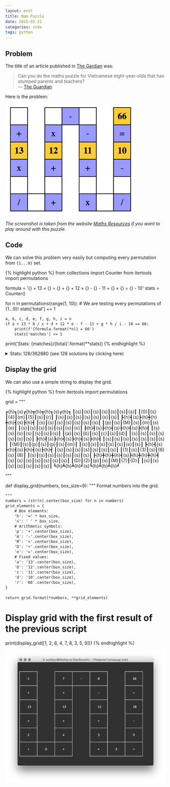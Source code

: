 ```yaml
---
layout: post
title: Nam Puzzle
date: 2015-05-21
categories: code
tags: python
---
```


## Problem

The title of an article published in [The Gardian](https://www.theguardian.com) was:

> Can you do the maths puzzle for Vietnamese eight-year-olds that has stumped parents and teachers?<br>
> — [The Guardian](https://www.theguardian.com/science/alexs-adventures-in-numberland/2015/may/20/can-you-do-the-maths-puzzle-for-vietnamese-eight-year-olds-that-has-stumped-parents-and-teachers)

Here is the problem:

![Nam Puzzle Problem](/assets/images/posts/nam-puzzle-problem.png)

_The screenshot is taken from the website [Maths Resources](http://www.maths-resources.com/nam) if you want to play around with this puzzle._

## Code

We can solve this problem very easily but computing every permutation 
from `{1...9}` set.

{% highlight python %}
from collections import Counter
from itertools import permutations

formula = '{} + 13 × {} ÷ {} + {} + 12 × {} - {} - 11 + {} × {} ÷ {} - 10'
stats = Counter()

for n in permutations(range(1, 10)):
    # We are testing every permutations of {1...9}!
    stats['total'] += 1

    a, b, c, d, e, f, g, h, i = n
    if a + 13 * b / c + d + 12 * e - f - 11 + g * h / i - 10 == 66:
        print(f'{formula.format(*n)} = 66')
        stats['matches'] += 1

print('Stats: {matches}/{total}'.format(**stats))
{% endhighlight %}

<details>
<summary>Stats: 128/362880 (see 128 solutions by clicking here)</summary>
<output>
1 + 13 × 2 ÷ 6 + 4 + 12 × 7 - 8 - 11 + 3 × 5 ÷ 9 - 10 = 66
1 + 13 × 2 ÷ 6 + 4 + 12 × 7 - 8 - 11 + 5 × 3 ÷ 9 - 10 = 66
1 + 13 × 3 ÷ 2 + 4 + 12 × 5 - 8 - 11 + 7 × 9 ÷ 6 - 10 = 66
1 + 13 × 3 ÷ 2 + 4 + 12 × 5 - 8 - 11 + 9 × 7 ÷ 6 - 10 = 66
1 + 13 × 3 ÷ 2 + 9 + 12 × 5 - 6 - 11 + 4 × 7 ÷ 8 - 10 = 66
1 + 13 × 3 ÷ 2 + 9 + 12 × 5 - 6 - 11 + 7 × 4 ÷ 8 - 10 = 66
1 + 13 × 3 ÷ 4 + 7 + 12 × 6 - 5 - 11 + 2 × 9 ÷ 8 - 10 = 66
1 + 13 × 3 ÷ 4 + 7 + 12 × 6 - 5 - 11 + 9 × 2 ÷ 8 - 10 = 66
1 + 13 × 3 ÷ 6 + 2 + 12 × 7 - 9 - 11 + 4 × 5 ÷ 8 - 10 = 66
1 + 13 × 3 ÷ 6 + 2 + 12 × 7 - 9 - 11 + 5 × 4 ÷ 8 - 10 = 66
1 + 13 × 3 ÷ 9 + 4 + 12 × 7 - 8 - 11 + 2 × 5 ÷ 6 - 10 = 66
1 + 13 × 3 ÷ 9 + 4 + 12 × 7 - 8 - 11 + 5 × 2 ÷ 6 - 10 = 66
1 + 13 × 4 ÷ 8 + 2 + 12 × 7 - 9 - 11 + 3 × 5 ÷ 6 - 10 = 66
1 + 13 × 4 ÷ 8 + 2 + 12 × 7 - 9 - 11 + 5 × 3 ÷ 6 - 10 = 66
1 + 13 × 5 ÷ 2 + 3 + 12 × 4 - 8 - 11 + 7 × 9 ÷ 6 - 10 = 66
1 + 13 × 5 ÷ 2 + 3 + 12 × 4 - 8 - 11 + 9 × 7 ÷ 6 - 10 = 66
1 + 13 × 5 ÷ 2 + 8 + 12 × 4 - 7 - 11 + 3 × 9 ÷ 6 - 10 = 66
1 + 13 × 5 ÷ 2 + 8 + 12 × 4 - 7 - 11 + 9 × 3 ÷ 6 - 10 = 66
1 + 13 × 5 ÷ 3 + 9 + 12 × 4 - 2 - 11 + 7 × 8 ÷ 6 - 10 = 66
1 + 13 × 5 ÷ 3 + 9 + 12 × 4 - 2 - 11 + 8 × 7 ÷ 6 - 10 = 66
1 + 13 × 9 ÷ 6 + 4 + 12 × 5 - 8 - 11 + 3 × 7 ÷ 2 - 10 = 66
1 + 13 × 9 ÷ 6 + 4 + 12 × 5 - 8 - 11 + 7 × 3 ÷ 2 - 10 = 66
1 + 13 × 9 ÷ 6 + 7 + 12 × 5 - 2 - 11 + 3 × 4 ÷ 8 - 10 = 66
1 + 13 × 9 ÷ 6 + 7 + 12 × 5 - 2 - 11 + 4 × 3 ÷ 8 - 10 = 66
2 + 13 × 1 ÷ 4 + 3 + 12 × 7 - 9 - 11 + 5 × 6 ÷ 8 - 10 = 66
2 + 13 × 1 ÷ 4 + 3 + 12 × 7 - 9 - 11 + 6 × 5 ÷ 8 - 10 = 66
2 + 13 × 3 ÷ 6 + 1 + 12 × 7 - 9 - 11 + 4 × 5 ÷ 8 - 10 = 66
2 + 13 × 3 ÷ 6 + 1 + 12 × 7 - 9 - 11 + 5 × 4 ÷ 8 - 10 = 66
2 + 13 × 4 ÷ 8 + 1 + 12 × 7 - 9 - 11 + 3 × 5 ÷ 6 - 10 = 66
2 + 13 × 4 ÷ 8 + 1 + 12 × 7 - 9 - 11 + 5 × 3 ÷ 6 - 10 = 66
2 + 13 × 8 ÷ 6 + 9 + 12 × 4 - 1 - 11 + 5 × 7 ÷ 3 - 10 = 66
2 + 13 × 8 ÷ 6 + 9 + 12 × 4 - 1 - 11 + 7 × 5 ÷ 3 - 10 = 66
2 + 13 × 9 ÷ 6 + 3 + 12 × 5 - 1 - 11 + 4 × 7 ÷ 8 - 10 = 66
2 + 13 × 9 ÷ 6 + 3 + 12 × 5 - 1 - 11 + 7 × 4 ÷ 8 - 10 = 66
3 + 13 × 1 ÷ 4 + 2 + 12 × 7 - 9 - 11 + 5 × 6 ÷ 8 - 10 = 66
3 + 13 × 1 ÷ 4 + 2 + 12 × 7 - 9 - 11 + 6 × 5 ÷ 8 - 10 = 66
3 + 13 × 2 ÷ 1 + 5 + 12 × 4 - 7 - 11 + 8 × 9 ÷ 6 - 10 = 66
3 + 13 × 2 ÷ 1 + 5 + 12 × 4 - 7 - 11 + 9 × 8 ÷ 6 - 10 = 66
3 + 13 × 2 ÷ 4 + 8 + 12 × 5 - 1 - 11 + 7 × 9 ÷ 6 - 10 = 66
3 + 13 × 2 ÷ 4 + 8 + 12 × 5 - 1 - 11 + 9 × 7 ÷ 6 - 10 = 66
3 + 13 × 2 ÷ 8 + 6 + 12 × 5 - 1 - 11 + 7 × 9 ÷ 4 - 10 = 66
3 + 13 × 2 ÷ 8 + 6 + 12 × 5 - 1 - 11 + 9 × 7 ÷ 4 - 10 = 66
3 + 13 × 5 ÷ 2 + 1 + 12 × 4 - 8 - 11 + 7 × 9 ÷ 6 - 10 = 66
3 + 13 × 5 ÷ 2 + 1 + 12 × 4 - 8 - 11 + 9 × 7 ÷ 6 - 10 = 66
3 + 13 × 6 ÷ 4 + 9 + 12 × 5 - 8 - 11 + 1 × 7 ÷ 2 - 10 = 66
3 + 13 × 6 ÷ 4 + 9 + 12 × 5 - 8 - 11 + 7 × 1 ÷ 2 - 10 = 66
3 + 13 × 9 ÷ 2 + 8 + 12 × 1 - 5 - 11 + 6 × 7 ÷ 4 - 10 = 66
3 + 13 × 9 ÷ 2 + 8 + 12 × 1 - 5 - 11 + 7 × 6 ÷ 4 - 10 = 66
3 + 13 × 9 ÷ 6 + 2 + 12 × 5 - 1 - 11 + 4 × 7 ÷ 8 - 10 = 66
3 + 13 × 9 ÷ 6 + 2 + 12 × 5 - 1 - 11 + 7 × 4 ÷ 8 - 10 = 66
4 + 13 × 2 ÷ 6 + 1 + 12 × 7 - 8 - 11 + 3 × 5 ÷ 9 - 10 = 66
4 + 13 × 2 ÷ 6 + 1 + 12 × 7 - 8 - 11 + 5 × 3 ÷ 9 - 10 = 66
4 + 13 × 3 ÷ 2 + 1 + 12 × 5 - 8 - 11 + 7 × 9 ÷ 6 - 10 = 66
4 + 13 × 3 ÷ 2 + 1 + 12 × 5 - 8 - 11 + 9 × 7 ÷ 6 - 10 = 66
4 + 13 × 3 ÷ 9 + 1 + 12 × 7 - 8 - 11 + 2 × 5 ÷ 6 - 10 = 66
4 + 13 × 3 ÷ 9 + 1 + 12 × 7 - 8 - 11 + 5 × 2 ÷ 6 - 10 = 66
4 + 13 × 9 ÷ 6 + 1 + 12 × 5 - 8 - 11 + 3 × 7 ÷ 2 - 10 = 66
4 + 13 × 9 ÷ 6 + 1 + 12 × 5 - 8 - 11 + 7 × 3 ÷ 2 - 10 = 66
5 + 13 × 1 ÷ 2 + 9 + 12 × 6 - 7 - 11 + 3 × 4 ÷ 8 - 10 = 66
5 + 13 × 1 ÷ 2 + 9 + 12 × 6 - 7 - 11 + 4 × 3 ÷ 8 - 10 = 66
5 + 13 × 2 ÷ 1 + 3 + 12 × 4 - 7 - 11 + 8 × 9 ÷ 6 - 10 = 66
5 + 13 × 2 ÷ 1 + 3 + 12 × 4 - 7 - 11 + 9 × 8 ÷ 6 - 10 = 66
5 + 13 × 3 ÷ 1 + 7 + 12 × 2 - 6 - 11 + 8 × 9 ÷ 4 - 10 = 66
5 + 13 × 3 ÷ 1 + 7 + 12 × 2 - 6 - 11 + 9 × 8 ÷ 4 - 10 = 66
5 + 13 × 4 ÷ 1 + 9 + 12 × 2 - 7 - 11 + 3 × 8 ÷ 6 - 10 = 66
5 + 13 × 4 ÷ 1 + 9 + 12 × 2 - 7 - 11 + 8 × 3 ÷ 6 - 10 = 66
5 + 13 × 4 ÷ 8 + 9 + 12 × 6 - 7 - 11 + 1 × 3 ÷ 2 - 10 = 66
5 + 13 × 4 ÷ 8 + 9 + 12 × 6 - 7 - 11 + 3 × 1 ÷ 2 - 10 = 66
5 + 13 × 7 ÷ 2 + 8 + 12 × 3 - 9 - 11 + 1 × 6 ÷ 4 - 10 = 66
5 + 13 × 7 ÷ 2 + 8 + 12 × 3 - 9 - 11 + 6 × 1 ÷ 4 - 10 = 66
5 + 13 × 9 ÷ 3 + 6 + 12 × 2 - 1 - 11 + 7 × 8 ÷ 4 - 10 = 66
5 + 13 × 9 ÷ 3 + 6 + 12 × 2 - 1 - 11 + 8 × 7 ÷ 4 - 10 = 66
6 + 13 × 2 ÷ 8 + 3 + 12 × 5 - 1 - 11 + 7 × 9 ÷ 4 - 10 = 66
6 + 13 × 2 ÷ 8 + 3 + 12 × 5 - 1 - 11 + 9 × 7 ÷ 4 - 10 = 66
6 + 13 × 3 ÷ 1 + 9 + 12 × 2 - 5 - 11 + 7 × 8 ÷ 4 - 10 = 66
6 + 13 × 3 ÷ 1 + 9 + 12 × 2 - 5 - 11 + 8 × 7 ÷ 4 - 10 = 66
6 + 13 × 9 ÷ 3 + 5 + 12 × 2 - 1 - 11 + 7 × 8 ÷ 4 - 10 = 66
6 + 13 × 9 ÷ 3 + 5 + 12 × 2 - 1 - 11 + 8 × 7 ÷ 4 - 10 = 66
7 + 13 × 1 ÷ 4 + 9 + 12 × 6 - 5 - 11 + 2 × 3 ÷ 8 - 10 = 66
7 + 13 × 1 ÷ 4 + 9 + 12 × 6 - 5 - 11 + 3 × 2 ÷ 8 - 10 = 66
7 + 13 × 2 ÷ 8 + 9 + 12 × 6 - 5 - 11 + 1 × 3 ÷ 4 - 10 = 66
7 + 13 × 2 ÷ 8 + 9 + 12 × 6 - 5 - 11 + 3 × 1 ÷ 4 - 10 = 66
7 + 13 × 3 ÷ 1 + 5 + 12 × 2 - 6 - 11 + 8 × 9 ÷ 4 - 10 = 66
7 + 13 × 3 ÷ 1 + 5 + 12 × 2 - 6 - 11 + 9 × 8 ÷ 4 - 10 = 66
7 + 13 × 3 ÷ 2 + 8 + 12 × 5 - 9 - 11 + 1 × 6 ÷ 4 - 10 = 66
7 + 13 × 3 ÷ 2 + 8 + 12 × 5 - 9 - 11 + 6 × 1 ÷ 4 - 10 = 66
7 + 13 × 3 ÷ 4 + 1 + 12 × 6 - 5 - 11 + 2 × 9 ÷ 8 - 10 = 66
7 + 13 × 3 ÷ 4 + 1 + 12 × 6 - 5 - 11 + 9 × 2 ÷ 8 - 10 = 66
7 + 13 × 5 ÷ 2 + 8 + 12 × 4 - 9 - 11 + 1 × 3 ÷ 6 - 10 = 66
7 + 13 × 5 ÷ 2 + 8 + 12 × 4 - 9 - 11 + 3 × 1 ÷ 6 - 10 = 66
7 + 13 × 6 ÷ 4 + 8 + 12 × 5 - 9 - 11 + 1 × 3 ÷ 2 - 10 = 66
7 + 13 × 6 ÷ 4 + 8 + 12 × 5 - 9 - 11 + 3 × 1 ÷ 2 - 10 = 66
7 + 13 × 9 ÷ 6 + 1 + 12 × 5 - 2 - 11 + 3 × 4 ÷ 8 - 10 = 66
7 + 13 × 9 ÷ 6 + 1 + 12 × 5 - 2 - 11 + 4 × 3 ÷ 8 - 10 = 66
8 + 13 × 2 ÷ 4 + 3 + 12 × 5 - 1 - 11 + 7 × 9 ÷ 6 - 10 = 66
8 + 13 × 2 ÷ 4 + 3 + 12 × 5 - 1 - 11 + 9 × 7 ÷ 6 - 10 = 66
8 + 13 × 3 ÷ 2 + 7 + 12 × 5 - 9 - 11 + 1 × 6 ÷ 4 - 10 = 66
8 + 13 × 3 ÷ 2 + 7 + 12 × 5 - 9 - 11 + 6 × 1 ÷ 4 - 10 = 66
8 + 13 × 5 ÷ 2 + 1 + 12 × 4 - 7 - 11 + 3 × 9 ÷ 6 - 10 = 66
8 + 13 × 5 ÷ 2 + 1 + 12 × 4 - 7 - 11 + 9 × 3 ÷ 6 - 10 = 66
8 + 13 × 5 ÷ 2 + 7 + 12 × 4 - 9 - 11 + 1 × 3 ÷ 6 - 10 = 66
8 + 13 × 5 ÷ 2 + 7 + 12 × 4 - 9 - 11 + 3 × 1 ÷ 6 - 10 = 66
8 + 13 × 6 ÷ 4 + 7 + 12 × 5 - 9 - 11 + 1 × 3 ÷ 2 - 10 = 66
8 + 13 × 6 ÷ 4 + 7 + 12 × 5 - 9 - 11 + 3 × 1 ÷ 2 - 10 = 66
8 + 13 × 7 ÷ 2 + 5 + 12 × 3 - 9 - 11 + 1 × 6 ÷ 4 - 10 = 66
8 + 13 × 7 ÷ 2 + 5 + 12 × 3 - 9 - 11 + 6 × 1 ÷ 4 - 10 = 66
8 + 13 × 9 ÷ 2 + 3 + 12 × 1 - 5 - 11 + 6 × 7 ÷ 4 - 10 = 66
8 + 13 × 9 ÷ 2 + 3 + 12 × 1 - 5 - 11 + 7 × 6 ÷ 4 - 10 = 66
9 + 13 × 1 ÷ 2 + 5 + 12 × 6 - 7 - 11 + 3 × 4 ÷ 8 - 10 = 66
9 + 13 × 1 ÷ 2 + 5 + 12 × 6 - 7 - 11 + 4 × 3 ÷ 8 - 10 = 66
9 + 13 × 1 ÷ 4 + 7 + 12 × 6 - 5 - 11 + 2 × 3 ÷ 8 - 10 = 66
9 + 13 × 1 ÷ 4 + 7 + 12 × 6 - 5 - 11 + 3 × 2 ÷ 8 - 10 = 66
9 + 13 × 2 ÷ 8 + 7 + 12 × 6 - 5 - 11 + 1 × 3 ÷ 4 - 10 = 66
9 + 13 × 2 ÷ 8 + 7 + 12 × 6 - 5 - 11 + 3 × 1 ÷ 4 - 10 = 66
9 + 13 × 3 ÷ 1 + 6 + 12 × 2 - 5 - 11 + 7 × 8 ÷ 4 - 10 = 66
9 + 13 × 3 ÷ 1 + 6 + 12 × 2 - 5 - 11 + 8 × 7 ÷ 4 - 10 = 66
9 + 13 × 3 ÷ 2 + 1 + 12 × 5 - 6 - 11 + 4 × 7 ÷ 8 - 10 = 66
9 + 13 × 3 ÷ 2 + 1 + 12 × 5 - 6 - 11 + 7 × 4 ÷ 8 - 10 = 66
9 + 13 × 4 ÷ 1 + 5 + 12 × 2 - 7 - 11 + 3 × 8 ÷ 6 - 10 = 66
9 + 13 × 4 ÷ 1 + 5 + 12 × 2 - 7 - 11 + 8 × 3 ÷ 6 - 10 = 66
9 + 13 × 4 ÷ 8 + 5 + 12 × 6 - 7 - 11 + 1 × 3 ÷ 2 - 10 = 66
9 + 13 × 4 ÷ 8 + 5 + 12 × 6 - 7 - 11 + 3 × 1 ÷ 2 - 10 = 66
9 + 13 × 5 ÷ 3 + 1 + 12 × 4 - 2 - 11 + 7 × 8 ÷ 6 - 10 = 66
9 + 13 × 5 ÷ 3 + 1 + 12 × 4 - 2 - 11 + 8 × 7 ÷ 6 - 10 = 66
9 + 13 × 6 ÷ 4 + 3 + 12 × 5 - 8 - 11 + 1 × 7 ÷ 2 - 10 = 66
9 + 13 × 6 ÷ 4 + 3 + 12 × 5 - 8 - 11 + 7 × 1 ÷ 2 - 10 = 66
9 + 13 × 8 ÷ 6 + 2 + 12 × 4 - 1 - 11 + 5 × 7 ÷ 3 - 10 = 66
9 + 13 × 8 ÷ 6 + 2 + 12 × 4 - 1 - 11 + 7 × 5 ÷ 3 - 10 = 66
</output>
</details>

## Display the grid

We can also use a simple string to display the grid.

{% highlight python %}
from itertools import permutations

grid = """

┏{h}┓{s}┏{h}┳{h}┳{h}┓{s}┏{h}┓
┃{s}┃{s}┃{s}┃{s}┃{s}┃{s}┃{s}┃
┃{0}┃{s}┃{4}┃{m}┃{5}┃{s}┃{r}┃
┃{s}┃{s}┃{s}┃{s}┃{s}┃{s}┃{s}┃
┣{h}┫{s}┣{h}╋{h}╋{h}┫{s}┣{h}┫
┃{s}┃{s}┃{s}┃{s}┃{s}┃{s}┃{s}┃
┃{p}┃{s}┃{M}┃{s}┃{m}┃{s}┃{e}┃
┃{s}┃{s}┃{s}┃{s}┃{s}┃{s}┃{s}┃
┣{h}┫{s}┣{h}┫{s}┣{h}┫{s}┣{h}┫
┃{s}┃{s}┃{s}┃{s}┃{s}┃{s}┃{s}┃
┃{a}┃{s}┃{b}┃{s}┃{c}┃{s}┃{d}┃
┃{s}┃{s}┃{s}┃{s}┃{s}┃{s}┃{s}┃
┣{h}┫{s}┣{h}┫{s}┣{h}┫{s}┣{h}┫
┃{s}┃{s}┃{s}┃{s}┃{s}┃{s}┃{s}┃
┃{M}┃{s}┃{p}┃{s}┃{p}┃{s}┃{m}┃
┃{s}┃{s}┃{s}┃{s}┃{s}┃{s}┃{s}┃
┣{h}┫{s}┣{h}┫{s}┣{h}┫{s}┣{h}┫
┃{s}┃{s}┃{s}┃{s}┃{s}┃{s}┃{s}┃
┃{1}┃{s}┃{3}┃{s}┃{6}┃{s}┃{8}┃
┃{s}┃{s}┃{s}┃{s}┃{s}┃{s}┃{s}┃
┣{h}╋{h}╋{h}┫{s}┣{h}╋{h}╋{h}┫
┃{s}┃{s}┃{s}┃{s}┃{s}┃{s}┃{s}┃
┃{D}┃{2}┃{p}┃{s}┃{M}┃{7}┃{D}┃
┃{s}┃{s}┃{s}┃{s}┃{s}┃{s}┃{s}┃
┗{h}┻{h}┻{h}┛{s}┗{h}┻{h}┻{h}┛

"""


def display_grid(numbers, box_size=9):
    """
    Format numbers into the grid.

    """
    numbers = (str(n).center(box_size) for n in numbers)
    grid_elements = {
        # Box elements:
        'h': '━' * box_size,
        's': ' ' * box_size,
        # Arithmetic symbols:
        'p': '+'.center(box_size),
        'm': '-'.center(box_size),
        'M': '×'.center(box_size),
        'D': '÷'.center(box_size),
        'e': '='.center(box_size),
        # Fixed values:
        'a': '13'.center(box_size),
        'b': '12'.center(box_size),
        'c': '11'.center(box_size),
        'd': '10'.center(box_size),
        'r': '66'.center(box_size),
    }

    return grid.format(*numbers, **grid_elements)

# Display grid with the first result of the previous script
print(display_grid([1, 2, 6, 4, 7, 8, 3, 5, 9]))
{% endhighlight %}

![Screenshot](/assets/images/posts/nam-puzzle-screenshot.png)